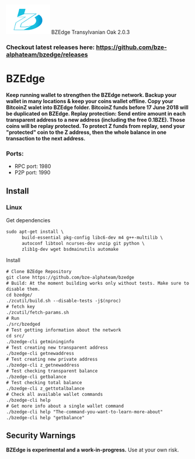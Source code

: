 
<img width="120" height="80" src="doc/imgs/logo.png">
BZEdge Transylvanian Oak 2.0.3

### Checkout latest releases here: https://github.com/bze-alphateam/bzedge/releases


# BZEdge
**Keep running wallet to strengthen the BZEdge network. Backup your wallet in many locations & keep your coins wallet offline. Copy your BitcoinZ walet into BZEdge folder. BitcoinZ funds before 17 June 2018 will be duplicated on BZEdge. Replay protection: Send entire amount in each transparent address to a new address (including the free 0.1BZE). Those coins will be replay protected. To protect Z funds from replay, send your "protected" coin to the Z address, then the whole balance in one transaction to the next address.**

### Ports:
- RPC port: 1980
- P2P port: 1990

Install
-----------------
### Linux


Get dependencies
```{r, engine='bash'}
sudo apt-get install \
      build-essential pkg-config libc6-dev m4 g++-multilib \
      autoconf libtool ncurses-dev unzip git python \
      zlib1g-dev wget bsdmainutils automake
```

Install

```{r, engine='bash'}
# Clone BZEdge Repository
git clone https://github.com/bze-alphateam/bzedge
# Build: At the moment building works only without tests. Make sure to disable them.
cd bzedge/
./zcutil/build.sh --disable-tests -j$(nproc)
# fetch key
./zcutil/fetch-params.sh
# Run
./src/bzedged
# Test getting information about the network
cd src/
./bzedge-cli getmininginfo
# Test creating new transparent address
./bzedge-cli getnewaddress
# Test creating new private address
./bzedge-cli z_getnewaddress
# Test checking transparent balance
./bzedge-cli getbalance
# Test checking total balance 
./bzedge-cli z_gettotalbalance
# Check all available wallet commands
./bzedge-cli help
# Get more info about a single wallet command
./bzedge-cli help "The-command-you-want-to-learn-more-about"
./bzedge-cli help "getbalance"
```

Security Warnings
-----------------

**BZEdge is experimental and a work-in-progress.** Use at your own risk.


